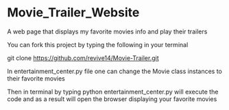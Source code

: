 # Movie_Trailer_Website
A web page that displays my favorite movies info and play their trailers

You can fork this project by typing the following in your terminal

git clone https://github.com/revive14/Movie-Trailer.git

In entertainment_center.py file one can change the Movie class instances to their favorite movies

Then in terminal by typing python entertainment_center.py will execute the code and as a result will open the browser displaying your favorite movies
